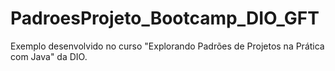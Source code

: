 # PadroesProjeto_Bootcamp_DIO_GFT

Exemplo desenvolvido no curso "Explorando Padrões de Projetos na Prática com Java" da DIO.

